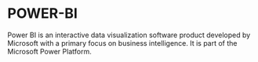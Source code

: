 # POWER-BI
Power BI is an interactive data visualization software product developed by Microsoft with a primary focus on business intelligence. It is part of the Microsoft Power Platform.
